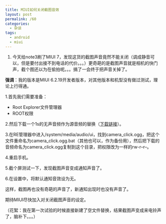```yaml
---
title: MIUI如何关闭截图音效
layout: post
permalink: /60
categories:
  - 杂谈
tags:
  - android
  - miui
---
```

  1. 今天给note3刷了MIUI 7，发现这货的截图声音竟然不能关闭（调成静音可以，但是要付出接不到电话的代价。。。）更奇葩的是截图声音就是相机的快门声，截个图还以为在偷拍呢。。。搞了一会终于把声音关掉了。

**强调**：我的版本是MIUI 6.2.19开发者版本，对其他版本和机型没有做过测试，理论上行得通。

1.首先我们需要准备：

  * Root Explorer文件管理器
  * ROOT权限

2.然后下载一个1s的无声音频作为源音频的替换（<a href="http://vdisk.weibo.com/search/?type=public&keyword=1%E7%A7%92%E6%97%A0%E5%A3%B0" target="_blank">下载链接</a>）。

3.在RE管理器中进入/system/media/audio/ui，找到camera\_click.ogg，把这个文件重命名为camera\_click.ogg.bat（其他也可以，作为备份用），然后把下载的音频命名为camera_click.ogg复制到这个目录，把权限改为一样的rw-r–r–。

4.重启手机。

5.截个屏测试一下，发现截图声音变成通知声音了。

6.在设置中，将默认通知音效设为无。

这样，截图再也没有奇葩的声音了，新通知出现时也没有声音了。
  
期待MIUI尽快加入对关闭截图声音的设定。

（花絮：我在第一次试验的时候直接新建了空文件替换，结果截图声变成来电铃声了，脑补下。。。）